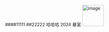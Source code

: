 ####11111
##22222
哈哈哈
2024 暴富
<img width="69" alt="image" src="https://github.com/645916017/DailyRep/assets/56281472/157f7ba9-62bd-41f0-92be-67c0e14943f4">
